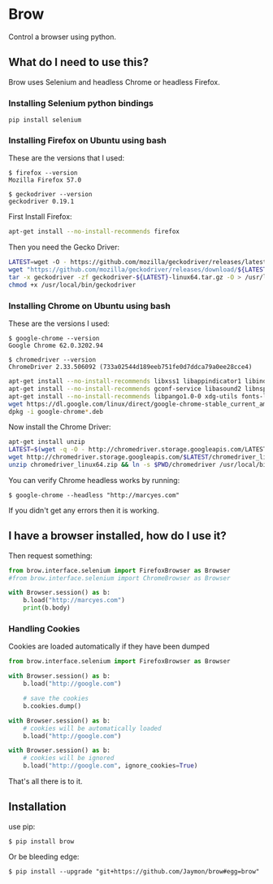 # Brow

Control a browser using python.


## What do I need to use this?

Brow uses Selenium and headless Chrome or headless Firefox.


### Installing Selenium python bindings

```
pip install selenium
```


### Installing Firefox on Ubuntu using bash

These are the versions that I used:

    $ firefox --version
    Mozilla Firefox 57.0

    $ geckodriver --version
    geckodriver 0.19.1

First Install Firefox:

```bash
apt-get install --no-install-recommends firefox
```

Then you need the Gecko Driver:

```bash
LATEST=wget -O - https://github.com/mozilla/geckodriver/releases/latest 2>&1 | grep "Location:" | grep --only-match -e "v[0-9\.]\+"
wget "https://github.com/mozilla/geckodriver/releases/download/${LATEST}/geckodriver-${LATEST}-linux64.tar.gz"
tar -x geckodriver -zf geckodriver-${LATEST}-linux64.tar.gz -O > /usr/local/bin/geckodriver
chmod +x /usr/local/bin/geckodriver
```


### Installing Chrome on Ubuntu using bash

These are the versions I used:

    $ google-chrome --version
    Google Chrome 62.0.3202.94

    $ chromedriver --version
    ChromeDriver 2.33.506092 (733a02544d189eeb751fe0d7ddca79a0ee28cce4)

```bash
apt-get install --no-install-recommends libxss1 libappindicator1 libindicator7 
apt-get install --no-install-recommends gconf-service libasound2 libnspr4 libnss3-dev
apt-get install --no-install-recommends libpango1.0-0 xdg-utils fonts-liberation
wget https://dl.google.com/linux/direct/google-chrome-stable_current_amd64.deb
dpkg -i google-chrome*.deb
```

Now install the Chrome Driver:

```bash
apt-get install unzip
LATEST=$(wget -q -O - http://chromedriver.storage.googleapis.com/LATEST_RELEASE)
wget http://chromedriver.storage.googleapis.com/$LATEST/chromedriver_linux64.zip
unzip chromedriver_linux64.zip && ln -s $PWD/chromedriver /usr/local/bin/chromedriver
```

You can verify Chrome headless works by running:

    $ google-chrome --headless "http://marcyes.com"

If you didn't get any errors then it is working.


## I have a browser installed, how do I use it?

Then request something:

```python
from brow.interface.selenium import FirefoxBrowser as Browser
#from brow.interface.selenium import ChromeBrowser as Browser

with Browser.session() as b:
    b.load("http://marcyes.com")
    print(b.body)
```

### Handling Cookies

Cookies are loaded automatically if they have been dumped

```python
from brow.interface.selenium import FirefoxBrowser as Browser

with Browser.session() as b:
    b.load("http://google.com")

    # save the cookies
    b.cookies.dump()

with Browser.session() as b:
    # cookies will be automatically loaded
    b.load("http://google.com")

with Browser.session() as b:
    # cookies will be ignored
    b.load("http://google.com", ignore_cookies=True)
```

That's all there is to it.


## Installation

use pip:

    $ pip install brow

Or be bleeding edge:

    $ pip install --upgrade "git+https://github.com/Jaymon/brow#egg=brow"


